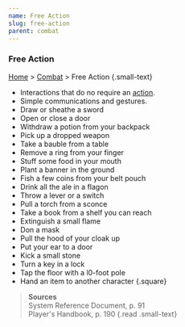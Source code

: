 ```yaml
---
name: Free Action
slug: free-action
parent: combat
---
```

### Free Action
[Home](dm-operations-center) > [Combat](combat) > Free Action {.small-text}

- Interactions that do no require an [action](action).
- Simple communications and gestures.
- Draw or sheathe a sword
- Open or close a door
- Withdraw a potion from your backpack
- Pick up a dropped weapon
- Take a bauble from a table
- Remove a ring from your finger
- Stuff some food in your mouth
- Plant a banner in the ground
- Fish a few coins from your belt pouch
- Drink all the ale in a flagon
- Throw a lever or a switch
- Pull a torch from a sconce
- Take a book from a shelf you can reach
- Extinguish a small flame
- Don a mask
- Pull the hood of your cloak up
- Put your ear to a door
- Kick a small stone
- Turn a key in a lock
- Tap the floor with a l0-foot pole 
- Hand an item to another character 
{.square}

> **Sources** <br/>
> System Reference Document, p. 91<br/>
> Player's Handbook, p. 190
{.read .small-text}